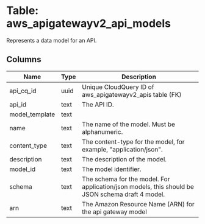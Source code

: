 
# Table: aws_apigatewayv2_api_models
Represents a data model for an API.
## Columns
| Name        | Type           | Description  |
| ------------- | ------------- | -----  |
|api_cq_id|uuid|Unique CloudQuery ID of aws_apigatewayv2_apis table (FK)|
|api_id|text|The API ID.|
|model_template|text||
|name|text|The name of the model. Must be alphanumeric.|
|content_type|text|The content-type for the model, for example, "application/json".|
|description|text|The description of the model.|
|model_id|text|The model identifier.|
|schema|text|The schema for the model. For application/json models, this should be JSON schema draft 4 model.|
|arn|text|The Amazon Resource Name (ARN) for the api gateway model|
